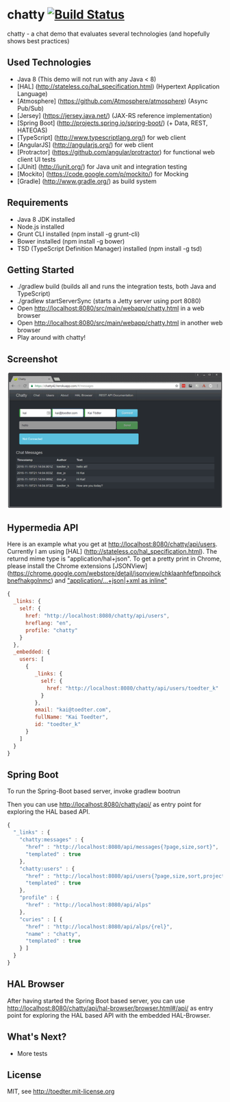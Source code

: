 chatty [![Build Status](https://travis-ci.org/toedter/chatty.svg?branch=master)](https://travis-ci.org/toedter/chatty)
======

chatty - a chat demo that evaluates several technologies (and hopefully shows best practices)

Used Technologies
-----------------
* Java 8 (This demo will not run with any Java < 8)
* [HAL] (http://stateless.co/hal_specification.html) (Hypertext Application Language)
* [Atmosphere] (https://github.com/Atmosphere/atmosphere) (Async Pub/Sub)
* [Jersey] (https://jersey.java.net/) (JAX-RS reference implementation)
* [Spring Boot] (http://projects.spring.io/spring-boot/) (+ Data, REST, HATEOAS)
* [TypeScript] (http://www.typescriptlang.org/) for web client
* [AngularJS] (http://angularjs.org/) for web client
* [Protractor] (https://github.com/angular/protractor) for functional web client UI tests
* [JUnit] (http://junit.org/) for Java unit and integration testing
* [Mockito] (https://code.google.com/p/mockito/) for Mocking
* [Gradle] (http://www.gradle.org/) as build system

Requirements
------------
* Java 8 JDK installed
* Node.js installed
* Grunt CLI installed (npm install -g grunt-cli)
* Bower installed (npm install -g bower)
* TSD (TypeScript Definition Manager) installed (npm install -g tsd)

Getting Started
---------------
* ./gradlew build (builds all and runs the integration tests, both Java and TypeScript)
* ./gradlew startServerSync (starts a Jetty server using port 8080)
* Open [http://localhost:8080/src/main/webapp/chatty.html](http://localhost:8080/src/main/webapp/chatty.html) in a web browser
* Open [http://localhost:8080/src/main/webapp/chatty.html](http://localhost:8080/src/main/webapp/chatty.html) in another web browser
* Play around with chatty!

Screenshot
----------
![Screenshot](screenshot.png)

Hypermedia API
--------------
Here is an example what you get at [http://localhost:8080/chatty/api/users](http://localhost:8080/chatty/api/users). Currently I am using [HAL] (http://stateless.co/hal_specification.html). The returnd mime type is "application/hal+json". To get a pretty print in Chrome, please install the Chrome extensions [JSONView] (https://chrome.google.com/webstore/detail/jsonview/chklaanhfefbnpoihckbnefhakgolnmc) and ["application/...+json|+xml as inline"](https://chrome.google.com/webstore/detail/application%20json%20xml-as-i/cgfnklamhhieaepdicnbahkbnolpbdmp)

```javascript
{
  _links: {
    self: {
      href: "http://localhost:8080/chatty/api/users",
      hreflang: "en",
      profile: "chatty"
    }
  },
  _embedded: {
    users: [
      {
         _links: {
           self: {
             href: "http://localhost:8080/chatty/api/users/toedter_k"
           }
         },
         email: "kai@toedter.com",
         fullName: "Kai Toedter",
         id: "toedter_k"
      }
    ]
  }
}
```

Spring Boot
------------
To run the Spring-Boot based server, invoke
gradlew bootrun

Then you can use [http://localhost:8080/chatty/api/](http://localhost:8080/chatty/api/) as entry point for exploring the HAL based API.

```javascript
{
  "_links" : {
    "chatty:messages" : {
      "href" : "http://localhost:8080/api/messages{?page,size,sort}",
      "templated" : true
    },
    "chatty:users" : {
      "href" : "http://localhost:8080/api/users{?page,size,sort,projection}",
      "templated" : true
    },
    "profile" : {
      "href" : "http://localhost:8080/api/alps"
    },
    "curies" : [ {
      "href" : "http://localhost:8080/api/alps/{rel}",
      "name" : "chatty",
      "templated" : true
    } ]
  }
}
```

HAL Browser
------------
After having started the Spring Boot based server,
you can use [http://localhost:8080/chatty/api/hal-browser/browser.html#/api/](http://localhost:8080/chatty/api/hal-browser/browser.html#/chatty/api/)
as entry point for exploring the HAL based API with the embedded HAL-Browser.



What's Next?
------------
* More tests


License
-------
MIT, see http://toedter.mit-license.org
